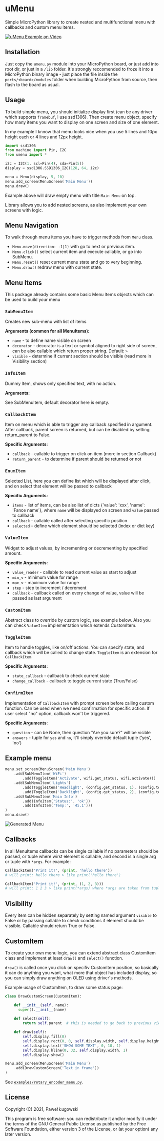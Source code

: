 # uMenu

Simple MicroPython library to create nested and multifunctional menu with callbacks and custom menu items. 

[![uMenu Example on Video](https://img.youtube.com/vi/TZODmWPMVwM/0.jpg)](https://youtu.be/TZODmWPMVwM)

## Installation

Just copy the `umenu.py` module into your MicroPython board, or just add into root dir, or just in a `/lib` folder. 
It's strongly reccomended to froze it into a MicroPython binary image - just place the file inside the `ports/<board>/modules` folder when building MicroPython from source, then flash to the board as usual. 


## Usage

To build simple menu, you should initialize display first (can be any driver which supports `framebuf`, I use ssd1306).
Then create menu object, specify how many items you want to display on one screen and size of one element.

In my example I knnow that menu looks nice when you use 5 lines and 10px height each or 4 lines and 12px height.

```python
import ssd1306
from machine import Pin, I2C
from umenu import *

i2c = I2C(1, scl=Pin(4), sda=Pin(5))
display = ssd1306.SSD1306_I2C(128, 64, i2c)

menu = Menu(display, 5, 10)
menu.add_screen(MenuScreen('Main Menu'))
menu.draw()
```

Example above will draw empty menu with title `Main Menu` on top.

Library allows you to add nested screens, as also implement your own screens with logic.

## Menu Navigation
To walk through menu items you have to trigger methods from `Menu` class.

- `Menu.move(direction: -1|1)` with go to next or previous item. 
- `Menu.click()` select current item and execute callable, or go into SubMenu.
- `Menu.reset()` reset current menu state and go to very beginning.
- `Menu.draw()` redraw menu with current state.

## Menu Items
This package already contains some basic Menu Items objects which can be used to build your menu

### `SubMenuItem`
Creates new sub-menu with list of items

**Arguments (common for all MenuItems):**
- `name` - to define name visible on screen
- `decorator` - decorator is a text or symbol aligned to right side of screen, can be also callable which return proper 
string. Default: `>`
- `visible` - determine if current section should be visible (read more in Visibility section)
### `InfoItem`
Dummy Item, shows only specified text, with no action.

**Arguments:**

See SubMenuItem, default decorator here is empty.

### `CallbackItem`
Item on menu which is able to trigger any callback specified in argument. After callback, parent screen is returned,
but can be disabled by setting return_parent to False.

**Specific Arguments:**

- `callback` - callable to trigger on click on item (more in section Callback)
- `return_parent` - to determine if parent should be returned or not

### `EnumItem`
Selected List, here you can define list which will be displayed after click, and on select that element will be 
passed to callback

**Specific Arguments:**
- `items` - list of items, can be also list of dicts {'value': 'xxx', 'name': 'Fance name'}, where `name` will be 
  displayed on screen and `value` passed to callback
- `callback` - callable called after selecting specific position
- `selected` - define which element should be selected (index or dict key)

### `ValueItem`
Widget to adjust values, by incrementing or decrementing by specified amount.

**Specific Arguments:**
- `value_reader` - callable to read current value as start to adjust
- `min_v` - minimum value for range
- `max_v` - maximum value for range
- `step` - step to  increment / decrement
- `callback` - callback called on every change of value, value will be passed as last argument

### `CustomItem`
Abstract class to override by custom logic, see example below. Also you can check `ValueItem` implementation
which extends CustomItem.

### `ToggleItem`
Item to handle toggles, like on/off actions. You can specify state, and callback which will be called to change state.
`ToggleItem` is an extension for `CallbackItem`

**Specific Arguments:**

- `state_callback` - callback to check current state
- `change_callback` - callback to toggle current state (True/False)

### `ConfirmItem`
Implementation of `CallbackItem` with prompt screen before calling custom function. Can be used when we need confirmation for specific action.
If user select "no" option, callback won't be triggered.

**Specific Arguments:**
- `question` - can be None, then question "Are you sure?" will be visible
- `answers` - tuple for `yes` and `no`, it'll simply override default tuple ('yes', 'no')

## Example menu
```python
menu.set_screen(MenuScreen('Main Menu')
    .add(SubMenuItem('WiFi')
        .add(ToggleItem('Activate', wifi.get_status, wifi.activate)))
    .add(SubMenuItem('Lights')
        .add(ToggleItem('Headlight', (config.get_status, 1), (config.toggle, 1)))
        .add(ToggleItem('Backlight', (config.get_status, 2), (config.toggle, 2)))
    .add(SubMenuItem('Main Info')
        .add(InfoItem('Status:', 'ok'))
        .add(InfoItem('Temp:', '45.1')))
)
menu.draw()
```

![Generated Menu](images/main_menu.jpeg?raw=true "Menu")

## Callbacks

In all MenuItems callbacks can be single callable if no parameters should be passed, or tuple where wirst element is 
callable, and second is a single arg or tuple with `*args`. For example:

```python
CallbackItem('Print it!', (print, 'hello there'))
# will print: hello there > like print('hello there')
```

```python
CallbackItem('Print it!', (print, (1, 2, 3)))
# will print: 1 2 3 > like print(*args) where *args are taken from tuple
```

## Visibility

Every item can be hidden separately by setting named argument `visible` to False or
by passing callable to check conditions if element should be vissible. Callable should return True or False.

## CustomItem

To create your own menu logic, you can extend abstract class CustomItem class and implement at least `draw()` and 
`select()` function.

`draw()` is called once you click on specifiv CustomItem position, so basically it can do anything you want, what more
that object has included display, so you can simply draw anything on OLED using driver's methods.

Example usage of CustomItem, to draw some status page:

```python
class DrawCustomScreen(CustomItem):

    def __init__(self, name):
      super().__init__(name)
  
    def select(self):
        return self.parent  # this is needed to go back to previous view when SET button is pushed

    def draw(self):
        self.display.fill(0)
        self.display.rect(0, 0, self.display.width, self.display.height, 1)
        self.display.text('SHOW SOME TEXT', 0, 10, 1)
        self.display.hline(0, 32, self.display.width, 1)
        self.display.show()

menu.add_screen(MenuScreen('Main Menu')
    .add(DrawCustomScreen('Text in frame'))
)
```

See [`examples/rotary_encoder_menu.py`](./examples/rotary_encoder_menu.py). 


## License

Copyright (C) 2021, Paweł Ługowski

This program is free software: you can redistribute it and/or modify it under the terms of the GNU General Public License as published by the Free Software Foundation, either version 3 of the License, or (at your option) any later version.